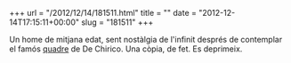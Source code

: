 +++
url = "/2012/12/14/181511.html"
title = ""
date = "2012-12-14T17:15:11+00:00"
slug = "181511"
+++

<p>Un home de mitjana edat, sent nostàlgia de l'infinit després de contemplar el famós <a href="http://en.wikipedia.org/wiki/The_Nostalgia_of_the_Infinite">quadre</a> de De Chirico. Una còpia, de fet. Es deprimeix.</p>
